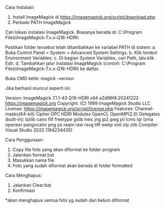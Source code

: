 Cara Instalasi:

1. Install ImageMagick di https://imagemagick.org/script/download.php
2. Perbaiki PATH ImageMagick

Cari lokasi instalasi ImageMagick. Biasanya berada di:
C:\Program Files\ImageMagick-7.x.x-Q16-HDRI\

Pastikan folder tersebut telah ditambahkan ke variabel PATH di sistem:
a. Buka Control Panel > System > Advanced System Settings.
b. Klik tombol Environment Variables.
c. Di bagian System Variables, cari Path, lalu klik Edit.
d. Tambahkan jalur instalasi ImageMagick (contoh: C:\Program Files\ImageMagick-7.x.x-Q16-HDRI\) ke daftar.

Buka CMD ketik: magick -version

Jika berhasil muncul seperti ini:

Version: ImageMagick 7.1.1-43 Q16-HDRI x64 a2d96f4:20241222 https://imagemagick.org
Copyright: (C) 1999 ImageMagick Studio LLC
License: https://imagemagick.org/script/license.php
Features: Channel-masks(64-bit) Cipher DPC HDRI Modules OpenCL OpenMP(2.0)
Delegates (built-in): bzlib cairo flif freetype gslib heic jng jp2 jpeg jxl lcms lqr lzma openexr pangocairo png ps raqm raw rsvg tiff webp xml zip zlib
Compiler: Visual Studio 2022 (194234435)



Cara Penggunaan:

1. Copy file foto yang akan diformat ke folder program
2. Jalankan format.bat
3. Masukkan nama file
4. Foto yang sudah diformat akan berada di folder formatted

Cara Menghapus:

1. Jalankan Clear.bat
2. Konfirmasi

*akan menghapus semua foto yg sudah dan belum diformat